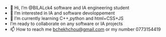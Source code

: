 - 👋 Hi, I’m @BILALck4  software and IA engineering student 
- 👀 I’m interested in IA and software devoloppement
- 🌱 I’m currently learning C++,python and html+CSS+JS
- I’m ready to collaborate on any software or IA projects
- 📫 How to reach me bchekhchou@gmail.com or my number 0773154419

<!---
BILALck4/BILALck4 is a ✨ special ✨ repository because its `README.md` (this file) appears on your GitHub profile.
You can click the Preview link to take a look at your changes.
--->
